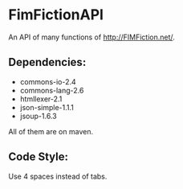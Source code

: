 FimFictionAPI
=============
An API of many functions of http://FIMFiction.net/.

Dependencies:
-------------
- commons-io-2.4
- commons-lang-2.6
- htmllexer-2.1
- json-simple-1.1.1
- jsoup-1.6.3

All of them are on maven.

Code Style:
-----------
Use 4 spaces instead of tabs.